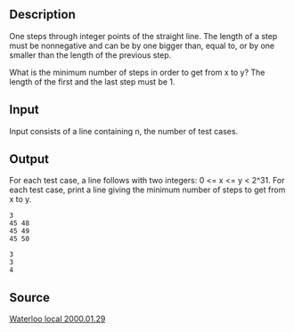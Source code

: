 <h2>Description</h2><p>One steps through integer points of the straight line. The length of a step must be nonnegative and can be by one bigger than, equal to, or by one smaller than the length of the previous step. 
</p>What is the minimum number of steps in order to get from x to y? The length of the first and the last step must be 1.<h2>Input</h2><p>Input consists of a line containing n, the number of test cases.</p><h2>Output</h2><p>For each test case, a line follows with two integers: 0 &lt;= x &lt;= y &lt; 2^31. For each test case, print a line giving the minimum number of steps to get from x to y.</p><pre><code class="language-input1">3
45 48
45 49
45 50
</code></pre><pre><code class="language-output1">3
3
4
</code></pre><h2>Source</h2><a href="searchproblem?field=source&amp;key=Waterloo+local+2000.01.29">Waterloo local 2000.01.29</a>